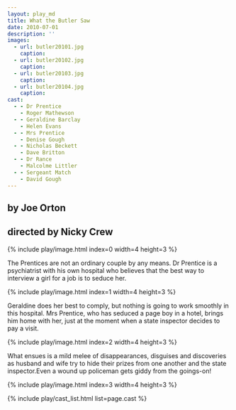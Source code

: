 ```yaml
---
layout: play_md
title: What the Butler Saw
date: 2010-07-01
description: ''
images:
  - url: butler20101.jpg
    caption: 
  - url: butler20102.jpg
    caption: 
  - url: butler20103.jpg
    caption: 
  - url: butler20104.jpg
    caption: 
cast:
  - - Dr Prentice
    - Roger Mathewson
  - - Geraldine Barclay
    - Helen Evans
  - - Mrs Prentice
    - Denise Gough
  - - Nicholas Beckett
    - Dave Britton
  - - Dr Rance
    - Malcolme Littler
  - - Sergeant Match 
    - David Gough
---
```


## by Joe Orton 

## directed by Nicky Crew

{% include play/image.html index=0 width=4 height=3 %}

The Prentices are not an ordinary couple by any means. Dr Prentice is a psychiatrist with his own hospital who believes that the best way to interview a girl for a job is to seduce her.

{% include play/image.html index=1 width=4 height=3 %}

Geraldine does her best to comply, but nothing is going to work smoothly in this hospital. Mrs Prentice, who has seduced a page boy in a hotel, brings him home with her, just at the moment when a state inspector decides to pay a visit.

{% include play/image.html index=2 width=4 height=3 %}

What ensues is a mild melee of disappearances, disguises and discoveries  as husband and wife try to hide their prizes from one another and the state inspector.Even a wound up policeman gets giddy from the goings-on!

{% include play/image.html index=3 width=4 height=3 %}

{% include play/cast_list.html list=page.cast %}
